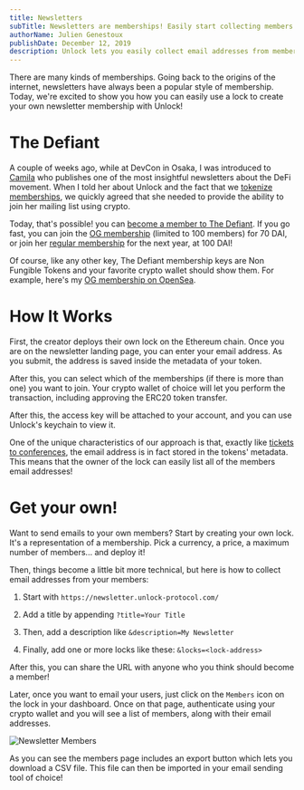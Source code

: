 ```yaml
---
title: Newsletters
subTitle: Newsletters are memberships! Easily start collecting members with their email addresses using Unlock
authorName: Julien Genestoux
publishDate: December 12, 2019
description: Unlock lets you easily collect email addresses from members to create your own paid-for mailing list, using Ethereum and Non Fungible Tokens
---
```


There are many kinds of memberships. Going back to the origins of the internet, newsletters have always been a popular style of membership. Today, we're excited to show you how you can easily use a lock to create your own newsletter membership with Unlock!

# The Defiant

A couple of weeks ago, while at DevCon in Osaka, I was introduced to [Camila](https://twitter.com/camirusso) who publishes one of the most insightful newsletters about the DeFi movement. When I told her about Unlock and the fact that we [tokenize memberships](/tokenizing-memberships/), we quickly agreed that she needed to provide the ability to join her mailing list using crypto.

Today, that's possible! you can [become a member to The Defiant](https://bit.ly/the-defiant). If you go fast, you can join the [OG membership](https://etherscan.io/address/0xFA7001A0310B5E69B7b95B72aeBaA66C72E084bf) (limited to 100 members) for 70 DAI, or join her [regular membership](https://etherscan.io/address/0x43154efc9cb33c80833c0dec1e15bb9cfc1275e5) for the next year, at 100 DAI!

Of course, like any other key, The Defiant membership keys are Non Fungible Tokens and your favorite crypto wallet should show them. For example, here's my [OG membership on OpenSea](https://opensea.io/assets/0xFA7001A0310B5E69B7b95B72aeBaA66C72E084bf/1).

# How It Works

First, the creator deploys their own lock on the Ethereum chain. Once you are on the newsletter landing page, you can enter your email address. As you submit, the address is saved inside the metadata of your token.

After this, you can select which of the memberships (if there is more than one) you want to join. Your crypto wallet of choice will let you perform the transaction, including approving the ERC20 token transfer.

After this, the access key will be attached to your account, and you can use Unlock's keychain to view it.

One of the unique characteristics of our approach is that, exactly like [tickets to conferences](/blog/ethcc-tickets/), the email address is in fact stored in the tokens' metadata. This means that the owner of the lock can easily list all of the members email addresses!

# Get your own!

Want to send emails to your own members? Start by creating your own lock. It's a representation of a membership. Pick a currency, a price, a maximum number of members... and deploy it!

Then, things become a little bit more technical, but here is how to collect email addresses from your members:

1. Start with `https://newsletter.unlock-protocol.com/`

2. Add a title by appending `?title=Your Title`

3. Then, add a description like `&description=My Newsletter`

4. Finally, add one or more locks like these: `&locks=<lock-address>`

After this, you can share the URL with anyone who you think should become a member!

Later, once you want to email your users, just click on the `Members` icon on the lock in your dashboard. Once on that page, authenticate using your crypto wallet and you will see a list of members, along with their email addresses.

![Newsletter Members](/static/images/blog/introducing-newsletter/defiant-members.png)

As you can see the members page includes an export button which lets you download a CSV file. This file can then be imported in your email sending tool of choice!
